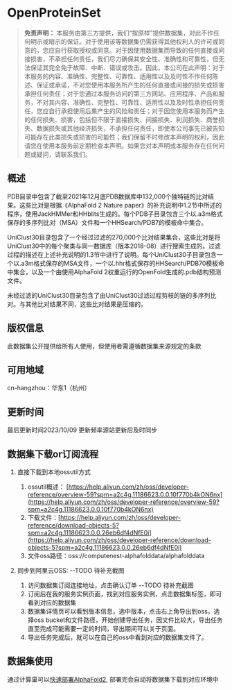 # OpenProteinSet

> **免责声明：** 本服务由第三方提供，我们“按原样”提供数据集，对此不作任何明示或暗示的保证。对于使用该等数据集仍需获得其他权利人的许可或同意的，您应自行获取授权或同意。对于因使用数据集而导致的任何直接或间接损害，不承担任何责任，我们尽力确保其安全性、准确性和可靠性，但无法保证其完全免于故障、中断、错误或攻击。因此，本公司在此声明：对于本服务的内容、准确性、完整性、可靠性、适用性以及及时性不作任何陈述、保证或承诺，不对您使用本服务所产生的任何直接或间接的损失或损害承担任何责任；对于您通过本服务访问的第三方网站、应用程序、产品和服务，不对其内容、准确性、完整性、可靠性、适用性以及及时性承担任何责任，您应自行承担使用后果产生的风险和责任；对于因您使用本服务而产生的任何损失、损害，包括但不限于直接损失、间接损失、利润损失、商誉损失、数据损失或其他经济损失，不承担任何责任，即使本公司事先已被告知可能存在此类损失或损害的可能性；我们保留不时修改本声明的权利，因此请您在使用本服务前定期检查本声明。如果您对本声明或本服务存在任何问题或疑问，请联系我们。


## 概述

PDB目录中包含了截至2021年12月底PDB数据库中132,000个独特链的比对结果。这些比对是根据《AlphaFold 2 Nature paper》的补充说明中1.2节中所述的程序，使用JackHMMer和HHblits生成的。每个PDB子目录包含三个以.a3m格式保存的多序列比对（MSA）文件和一个HHSearch/PDB7的模板命中集合。

UniClust30目录包含了一个经过过滤的270,000个比对结果集合，这些比对是将UniClust30中的每个聚类与同一数据库（版本2018-08）进行搜索生成的。过滤过程的描述在上述补充说明的1.3节中进行了说明。每个UniClust30子目录包含一个以.a3m格式保存的MSA文件，一个以.hhr格式保存的HHSearch/PDB70模板命中集合，以及一个由使用AlphaFold 2权重运行的OpenFold生成的.pdb结构预测文件。

未经过滤的UniClust30目录包含了由UniClust30过滤过程剪枝的链的多序列比对。与其他比对结果不同，这些比对结果是压缩的。

## 版权信息

此数据集公开提供给所有人使用，但使用者需遵循数据集来源规定的条款

## 可用地域
cn-hangzhou：华东1（杭州）

## 更新时间

最后更新时间2023/10/09
更新频率源站更新后及时同步

## 数据集下载or订阅流程

1. 直接下载到本地ossutil方式
   1. ossutil概述：  [https://help.aliyun.com/zh/oss/developer-reference/overview-59?spm=a2c4g.11186623.0.0.10f770b4kON6nx](https://help.aliyun.com/zh/oss/developer-reference/overview-59?spm=a2c4g.11186623.0.0.10f770b4kON6nx)
   2. 下载文件：[https://help.aliyun.com/zh/oss/developer-reference/download-objects-5?spm=a2c4g.11186623.0.0.26eb6df4dNfE0i](https://help.aliyun.com/zh/oss/developer-reference/download-objects-5?spm=a2c4g.11186623.0.0.26eb6df4dNfE0i)
   3. 文件oss路径：oss://computenest-alphafolddata/alphafolddata
      
2. 同步到阿里云OSS:   --TODO 待补充截图
   1. 访问数据集订阅连接地址，点击确认订单 --TODO 待补充截图
   2. 订阅后在我的服务实例页面，找到对应服务实例，点击数据集标签，即可看到对应的数据集
   3. 数据集详情页可以看到版本信息，选中版本，点击右上角导出到oss，选择oss bucket和文件路径，开始创建导出任务，因文件比较大，导出任务直至完成可能需要一定的时间，导出期间可以关于页面。
   4. 导出任务完成后，就可以在自己的oss中看到对应的数据集文件了。

## 数据集使用
通过计算巢可以[快速部署AlphaFold2](https://aliyun-computenest.github.io/quickstart-alphafold2/?spm=5176.24779694.0.0.94df4d22yRasgz), 部署完会自动将数据集下载到对应环境中



